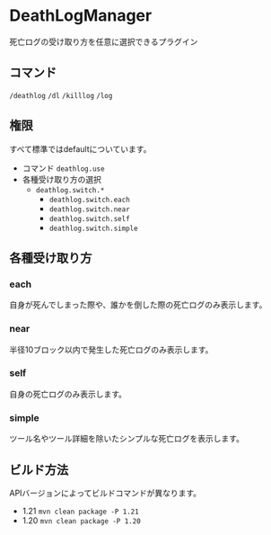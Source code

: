 # DeathLogManager
死亡ログの受け取り方を任意に選択できるプラグイン
## コマンド
`/deathlog` `/dl` `/killlog` `/log`  
## 権限
すべて標準ではdefaultについています。
* コマンド `deathlog.use`
* 各種受け取り方の選択
  * `deathlog.switch.*`
    * `deathlog.switch.each`
    * `deathlog.switch.near`
    * `deathlog.switch.self`
    * `deathlog.switch.simple`
## 各種受け取り方
### each
自身が死んでしまった際や、誰かを倒した際の死亡ログのみ表示します。
### near
半径10ブロック以内で発生した死亡ログのみ表示します。
### self
自身の死亡ログのみ表示します。
### simple
ツール名やツール詳細を除いたシンプルな死亡ログを表示します。
## ビルド方法
APIバージョンによってビルドコマンドが異なります。
* 1.21 `mvn clean package -P 1.21`
* 1.20 `mvn clean package -P 1.20`